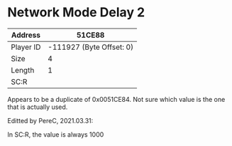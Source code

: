 #  Network Mode Delay 2
Address   | 51CE88
----------|-------------
Player ID | -111927 (Byte Offset: 0)
Size 	  | 4
Length 	  | 1
SC:R      | 

Appears to be a duplicate of 0x0051CE84. Not sure which value is the one that is actually used.

Editted by PereC, 2021.03.31:
In SC:R, the value is always 1000
